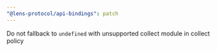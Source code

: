 ```yaml
---
"@lens-protocol/api-bindings": patch
---
```


Do not fallback to `undefined` with unsupported collect module in collect policy
